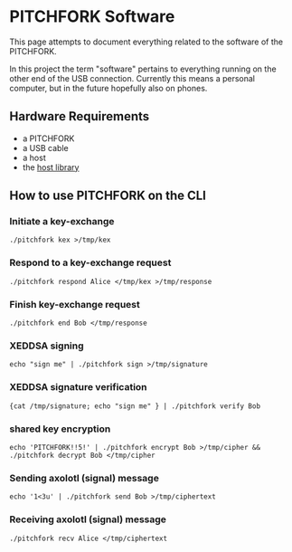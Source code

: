 # PITCHFORK Software

This page attempts to document everything related to the software of the PITCHFORK.

In this project the term "software" pertains to everything running on
the other end of the USB connection. Currently this means a personal
computer, but in the future hopefully also on phones.

## Hardware Requirements

- a PITCHFORK
- a USB cable
- a host
- the [host library](../git/software)

## How to use PITCHFORK on the CLI

### Initiate a key-exchange

```
./pitchfork kex >/tmp/kex
```

### Respond to a key-exchange request

```
./pitchfork respond Alice </tmp/kex >/tmp/response
```

### Finish key-exchange request

```
./pitchfork end Bob </tmp/response
```

### XEDDSA signing

```
echo "sign me" | ./pitchfork sign >/tmp/signature
```

### XEDDSA signature verification

```
{cat /tmp/signature; echo "sign me" } | ./pitchfork verify Bob
```

### shared key encryption

```
echo 'PITCHFORK!!5!' | ./pitchfork encrypt Bob >/tmp/cipher && ./pitchfork decrypt Bob </tmp/cipher
```

### Sending axolotl (signal) message

```
echo '1<3u' | ./pitchfork send Bob >/tmp/ciphertext
```

### Receiving axolotl (signal) message

```
./pitchfork recv Alice </tmp/ciphertext
```
